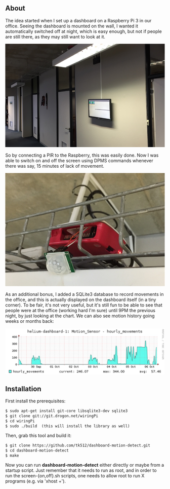 ## About ##

The idea started when I set up a dashboard on a Raspberry Pi 3 in our office.
Seeing the dashboard is mounted on the wall, I wanted it automatically switched off
at night, which is easy enough, but not if people are still there, as they may still
want to look at it.

![alt tag](https://raw.githubusercontent.com/tk512/dashboard-motion-detect/master/dashboard-on-wall.jpg)

So by connecting a PIR to the Raspberry, this was easily done. Now I was able to switch on
and off the screen using DPMS commands whenever there was say, 15 minutes of lack of movement.

![alt tag](https://raw.githubusercontent.com/tk512/dashboard-motion-detect/master/raspberry-in-tray.jpg)

As an additional bonus, I added a SQLite3 database to record movements in the office, and this is actually
displayed on the dashboard itself (in a tiny corner). To be fair, it's not very useful, but it's still fun to be 
able to see that people were at the office (working hard I'm sure) until 9PM the previous night, by just looking at the chart.  We can also see motion history going weeks or months back:

![alt tag](https://raw.githubusercontent.com/tk512/dashboard-motion-detect/master/motion-chart.jpg)

## Installation ##

First install the prerequisites:
```
$ sudo apt-get install git-core libsqlite3-dev sqlite3
$ git clone git://git.drogon.net/wiringPi
$ cd wiringPi
$ sudo ./build  (this will install the library as well)
```

Then, grab this tool and build it:

```
$ git clone https://github.com/tk512/dashboard-motion-detect.git
$ cd dashboard-motion-detect
$ make
```

Now you can run **dashboard-motion-detect** either directly or maybe from a startup script.
Just remember that it needs to run as root, and in order to run the screen-{on,off}.sh scripts, one
needs to allow root to run X programs (e.g. via 'xhost +'). 
